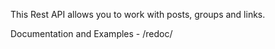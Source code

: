 This Rest API allows you to work with posts, groups and links.

Documentation and Examples - /redoc/
